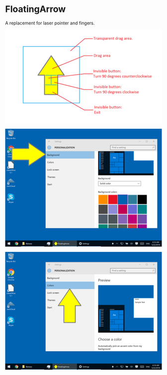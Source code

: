 # FloatingArrow
A replacement for laser pointer and fingers.

![Screenshot](https://github.com/mairen/FloatingArrow/blob/master/Screenshots/instructions.png?raw=true)

![Screenshot](https://github.com/mairen/FloatingArrow/blob/master/Screenshots/1.png?raw=true)

![Screenshot](https://github.com/mairen/FloatingArrow/blob/master/Screenshots/2.png?raw=true)

